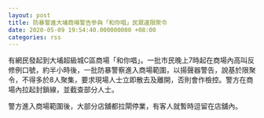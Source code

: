 ```yaml
---
layout: post
title: 防暴警進大埔商場警告參與「和你唱」民眾違限聚令
date: 2020-05-09 19:54:40.000000000 +08:00
categories: rss
---
```


有網民發起到大埔超級城C區商場「和你唱」。一批市民晚上7時起在商場內高叫反修例口號，約半小時後，一批防暴警察進入商場範圍，以揚聲器警告，說基於限聚令，不得多於8人聚集，要求現場人士立即散去及離開，否則會作檢控。警方在商場內拉起封鎖線，並截查部分人士。

警方進入商場範圍後，大部分店舖都拉閘停業，有客人就暫時逗留在店舖內。
